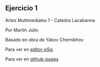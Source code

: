 ## Ejercicio 1

Artes Multimediales 1 - Catedra Lacabanne

Por Martin Julio

Basado en obra de Yakov Chernikhov

Para ver en <a href="https://editor.p5js.org/martin_julio/sketches/BwjL_LaIl" target="_blank" rel="noopener">editor-p5js</a>

Para ver en <a href="https://mj-una.github.io/ej1-p5js/" target="_blank" rel="noopener">github-pages</a>

